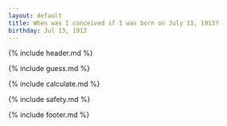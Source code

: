 ```yaml
---
layout: default
title: When was I conceived if I was born on July 13, 1913?
birthday: Jul 13, 1913
---
```


{% include header.md %}

{% include guess.md %}

{% include calculate.md %}

{% include safety.md %}

{% include footer.md %}



